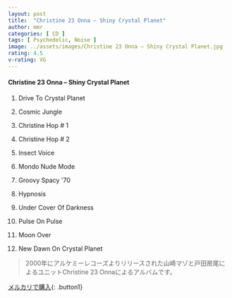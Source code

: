 ```yaml
---
layout: post
title:  "Christine 23 Onna – Shiny Crystal Planet"
author: mmr
categories: [ CD ]
tags: [ Psychedelic, Noise ]
image: ../assets/images/Christine 23 Onna – Shiny Crystal Planet.jpg
rating: 4.5
v-rating: VG
---
```


#### Christine 23 Onna – Shiny Crystal Planet

1. Drive To Crystal Planet

2. Cosmic Jungle

3. Christine Hop # 1

4. Christine Hop # 2

5. Insect Voice

6. Mondo Nude Mode

7. Groovy Spacy '70

8. Hypnosis

9. Under Cover Of Darkness

10. Pulse On Pulse

11. Moon Over

12. New Dawn On Crystal Planet

> 2000年にアルケミーレコーズよりリリースされた山崎マゾと戸田房尾によるユニットChristine 23 Onnaによるアルバムです。

[メルカリで購入](https://jp.mercari.com/item/m46495394353){: .button1}

